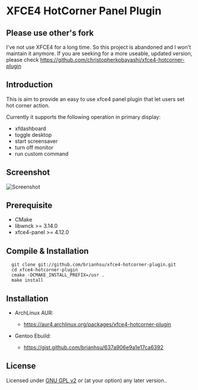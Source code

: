 XFCE4 HotCorner Panel Plugin
==============================

Please use other's fork
------------------------

I've not use XFCE4 for a long time. So this project is abandoned and I won't maintain it anymore.
If you are seeking for a more useable, updated version, please check https://github.com/christopherkobayashi/xfce4-hotcorner-plugin

Introduction
--------------

This is aim to provide an easy to use xfce4 panel plugin that let users set hot corner action.

Currently it supports the following operation in primary display:

  - xfdashboard
  - toggle desktop
  - start screensaver
  - turn off monitor
  - run custom command

Screenshot
------------------------

 ![Screenshot](http://i.imgur.com/575haSy.png)

Prerequisite
------------------------

  - CMake
  - libwnck >= 3.14.0
  - xfce4-panel >= 4.12.0

Compile & Installation
-------------------------

```console
  git clone git://github.com/brianhsu/xfce4-hotcorner-plugin.git
  cd xfce4-hotcorner-plugin
  cmake -DCMAKE_INSTALL_PREFIX=/usr .
  make install
```

Installation
----------------------

  - ArchLinux AUR: 
    - https://aur4.archlinux.org/packages/xfce4-hotcorner-plugin

  - Gentoo Ebuild: 
    - https://gist.github.com/brianhsu/637a906e9a1e17ca6392

License
-----------

Licensed under [GNU GPL v2][0] or (at your option) any later version..

[0]: https://www.gnu.org/licenses/gpl-2.0.html
